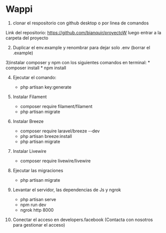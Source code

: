 # Wappi

1) clonar el respositorio con github desktop o por linea de comandos

Link del repositorio: https://github.com/bianquir/proyectoW
luego entrar a la carpeta del proyecto 

2) Duplicar el env.example y renombrar para dejar solo .env (borrar el .example)

3)instalar composer y npm con los siguientes comandos en terminal:
    * composer install
    * npm install

4) Ejecutar el comando:
     * php artisan key:generate
  
5) Instalar Filament
    * composer require filament/filament
    * php artisan migrate

6) Instalar Breeze
    * composer require laravel/breeze --dev
    * php artisan breeze:install
    * php artisan migrate

7) Instalar Livewire
    * composer require livewire/livewire

8) Ejecutar las migraciones
    * php artisan migrate
  
9) Levantar el servidor, las dependencias de Js y ngrok

    * php artisan serve
    * npm run dev
    * ngrok http 8000

10) Conectar el acceso en developers.facebook (Contacta con nosotros para gestionar el acceso)
